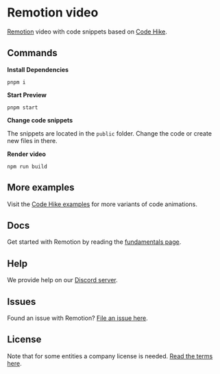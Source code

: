 # Remotion video

[Remotion](https://www.remotion.dev/templates/code-hike) video with code snippets based on [Code Hike](https://codehike.org).

## Commands

**Install Dependencies**

```console
pnpm i
```

**Start Preview**

```console
pnpm start
```

**Change code snippets**

The snippets are located in the `public` folder.
Change the code or create new files in there.

**Render video**

```console
npm run build
```

## More examples

Visit the [Code Hike examples](https://github.com/code-hike/examples/tree/main/with-remotion) for more variants of code animations.

## Docs

Get started with Remotion by reading the [fundamentals page](https://www.remotion.dev/docs/the-fundamentals).

## Help

We provide help on our [Discord server](https://discord.gg/6VzzNDwUwV).

## Issues

Found an issue with Remotion? [File an issue here](https://github.com/remotion-dev/remotion/issues/new).

## License

Note that for some entities a company license is needed. [Read the terms here](https://github.com/remotion-dev/remotion/blob/main/LICENSE.md).
